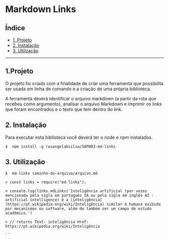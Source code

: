 # Markdown Links

## Índice

* [1. Projeto](#1-projeto)
* [2. Instalação](#2-instalação)
* [3. Utilização](#3-utilização)

***

## 1.Projeto

O projeto foi criado com a finalidade de criar uma ferramenta que possibilita ser usada em linha de comando e a criação de uma própria biblioteca.

A ferramenta deverá identificar o arquivo markdown (a partir da rota que recebeu como argumento), analisar o arquivo Markdown e imprimir os links que foram encontrados e o texto que tem dentro do link.


## 2. Instalação

Para executar esta biblioteca você deverá ter o node e npm instalados.

```
$  npm install -g rosangelabsilva/SAP003-md-links
```

## 3. Utilização

```shell
$  md-links caminho-do-arquivo/arquivo.md
```

```node
> const links = require("md-links");

> console.log(links.mdLinks('Inteligência artificial (por vezes mencionada pela sigla em português IA ou pela sigla em inglês AI - artificial intelligence) é a [inteligência](https://pt.wikipedia.org/wiki/Inteligência) similar à humana exibida por mecanismos ou software, além de também ser um campo de estudo acadêmico.')

> // returns Text: inteligência Href: https://pt.wikipedia.org/wiki/Inteligência

​```
